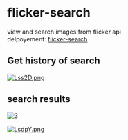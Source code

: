 # flicker-search
view and search images from flicker api  
delpoyement: [flicker-search](https://flickersearch.netlify.app/)  
## Get history of search  
[![Lss2D.png](https://i.im.ge/2021/07/31/Lss2D.png)](https://im.ge/i/Lss2D)  
## search results  

![3](https://user-images.githubusercontent.com/76947294/127773433-8d315def-6bfe-4de0-9d03-ff1cb26b6565.PNG)

[![LsdpY.png](https://i.im.ge/2021/07/31/LsdpY.png)](https://im.ge/i/LsdpY)
